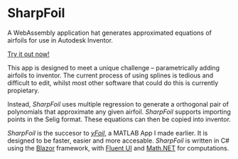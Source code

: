 # SharpFoil

A WebAssembly application hat generates approximated equations of airfoils for use in Autodesk Inventor.

[Try it out now!](https://github.com/Examath/SharpFoil)

This app is designed to meet a unique challenge – parametrically adding airfoils to inventor. The current process of using splines is tedious and difficult to edit, whilst most other software that could do this is currently propietary.

Instead, _SharpFoil_ uses multiple regression to generate a orthogonal pair of polynomials that approximate any given airfoil. _SharpFoil_ supports importing points in the Selig format. These equations can then be copied into inventor.

_SharpFoil_ is the succesor to _[yFoil](https://github.com/Examath/yFoil)_, a MATLAB App I made earlier. It is designed to be faster, easier and more accesable. _SharpFoil_ is written in C# using the [Blazor](https://dotnet.microsoft.com/en-us/apps/aspnet/web-apps/blazor) framework, with [Fluent UI](https://www.fluentui-blazor.net/) and [Math.NET](https://numerics.mathdotnet.com/) for computations.
